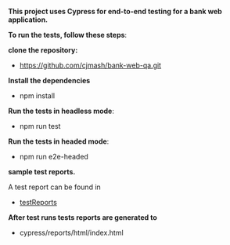 **This project uses Cypress for end-to-end testing for a bank web application.**

**To run the tests, follow these steps**:
 
 **clone the repository:**

  - https://github.com/cjmash/bank-web-qa.git
 
**Install the dependencies**
 
 - npm install
 
**Run the tests in headless mode**:
 
 - npm run test
 
 **Run the tests in headed mode**:
 
 - npm run e2e-headed

**sample test reports.**


 A test report can be found in
 
   - [testReports](testReports/)
 
**After test runs tests reports are generated to**

- cypress/reports/html/index.html



